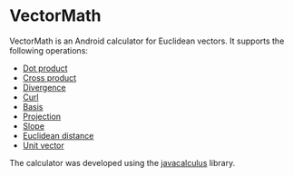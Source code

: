 # VectorMath

VectorMath is an Android calculator for Euclidean vectors. It supports the following operations:

* [Dot product](https://en.wikipedia.org/wiki/Dot_product)
* [Cross product](https://en.wikipedia.org/wiki/Cross_product)
* [Divergence](https://en.wikipedia.org/wiki/Divergence)
* [Curl](https://en.wikipedia.org/wiki/Curl_(mathematics))
* [Basis](https://en.wikipedia.org/wiki/Basis_(linear_algebra))
* [Projection](https://en.wikipedia.org/wiki/Projection_(linear_algebra))
* [Slope](https://en.wikipedia.org/wiki/Slope)
* [Euclidean distance](https://en.wikipedia.org/wiki/Euclidean_distance)
* [Unit vector](https://en.wikipedia.org/wiki/Unit_vector)

The calculator was developed using the [javacalculus](https://code.google.com/archive/p/javacalculus/) library.
